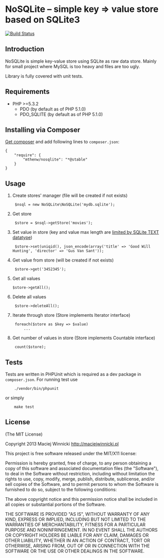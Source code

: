 # NoSQLite – simple key => value store based on SQLite3

[![Build Status](https://secure.travis-ci.org/mthenw/nosqlite.php.png)](https://travis-ci.org/mthenw/nosqlite.php)

## Introduction

NoSQLite is simple key-value store using SQLite as raw data store. Mainly for small project where MySQL is too heavy and files are too ugly.

Library is fully covered with unit tests.

## Requirements

- PHP >=5.3.2
    - PDO (by default as of PHP 5.1.0)
    - PDO_SQLITE (by default as of PHP 5.1.0)

## Installing via Composer

[Get composer](http://getcomposer.org/download/) and add following lines to ```composer.json```:
```
{
    "require": {
        "mthenw/nosqlite": "*@stable"
    }
}
```

## Usage

1. Create stores' manager (file will be created if not exists)

        $nsql = new NoSQLite\NoSQLite('mydb.sqlite');

2. Get store

        $store = $nsql->getStore('movies');

3. Set value in store (key and value max length are [limited by SQLite TEXT datatype](http://sqlite.org/limits.html#max_length))

        $store->set(uniqid(), json_encode(array('title' => 'Good Will Hunting', 'director' => 'Gus Van Sant'));

4. Get value from store (will be created if not exists)

        $store->get('3452345');

5.  Get all values

        $store->getAll();

6. Delete all values

        $store->deleteAll();

7. Iterate through store (Store implements Iterator interface)

        foreach($store as $key => $value)
            ...

8. Get number of values in store (Store implements Countable interface)

        count($store);

## Tests

Tests are written in PHPUnit which is required as a dev package in ```composer.json```. For running test use

        ./vendor/bin/phpunit

or simply

        make test

## License

(The MIT License)

Copyright 2013 Maciej Winnicki http://maciejwinnicki.pl

This project is free software released under the MIT/X11 license:

Permission is hereby granted, free of charge, to any person obtaining a copy
of this software and associated documentation files (the "Software"), to deal
in the Software without restriction, including without limitation the rights
to use, copy, modify, merge, publish, distribute, sublicense, and/or sell
copies of the Software, and to permit persons to whom the Software is
furnished to do so, subject to the following conditions:

The above copyright notice and this permission notice shall be included in
all copies or substantial portions of the Software.

THE SOFTWARE IS PROVIDED "AS IS", WITHOUT WARRANTY OF ANY KIND, EXPRESS OR
IMPLIED, INCLUDING BUT NOT LIMITED TO THE WARRANTIES OF MERCHANTABILITY,
FITNESS FOR A PARTICULAR PURPOSE AND NONINFRINGEMENT. IN NO EVENT SHALL THE
AUTHORS OR COPYRIGHT HOLDERS BE LIABLE FOR ANY CLAIM, DAMAGES OR OTHER
LIABILITY, WHETHER IN AN ACTION OF CONTRACT, TORT OR OTHERWISE, ARISING FROM,
OUT OF OR IN CONNECTION WITH THE SOFTWARE OR THE USE OR OTHER DEALINGS IN
THE SOFTWARE.
